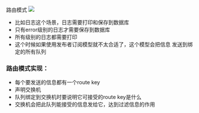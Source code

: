 
路由模式
![](https://i.loli.net/2021/05/17/h8vqANPKsDE1dM6.png)

- 比如日志这个场景，日志需要打印和保存到数据库
- 只有error级别的日志才需要保存到数据库
- 所有级别的日志都需要打印
- 这个时候如果使用发布者订阅模型就不太合适了，这个模型会把信息
发送到绑定的所有队列

### 路由模式实现：
- 每个要发送的信息都有一个route key
- 声明交换机
- 队列绑定到交换机时要说明它可接受的route key是什么
- 交换机会把此队列能接受的信息发给它，达到过滤信息的作用
